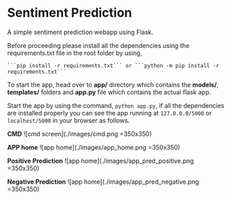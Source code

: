 # Sentiment Prediction

A simple sentiment prediction webapp using Flask.

Before proceeding please install all the dependencies using the requirements.txt file in the root folder by using,

	```pip install -r requirements.txt``` or ```python -m pip install -r requirements.txt```


To start the app, head over to **app/** directory which contains the **models/**, **templates/** folders and **app.py** file which contains the actual flask app.

Start the app by using the command, ```python app.py```, if all the dependencies are installed properly you can see the app running at ```127.0.0.0/5000``` or ```localhost/5000``` in your browser as follows.

**CMD**
![cmd screen](./images/cmd.png =350x350)

**APP home**
![app home](./images/app_home.png =350x350)

**Positive Prediction**
![app home](./images/app_pred_positive.png =350x350)

**Negative Prediction**
![app home](./images/app_pred_negative.png =350x350)
